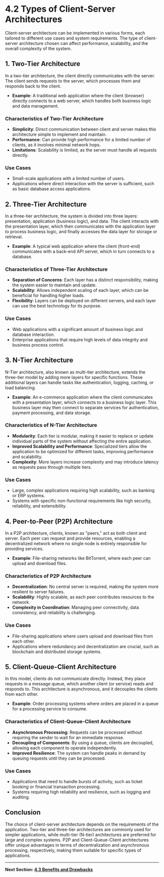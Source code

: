
# 4.2 Types of Client-Server Architectures

Client-server architecture can be implemented in various forms, each tailored to different use cases and system requirements. The type of client-server architecture chosen can affect performance, scalability, and the overall complexity of the system.

## 1. Two-Tier Architecture

In a two-tier architecture, the client directly communicates with the server. The client sends requests to the server, which processes them and responds back to the client.

- **Example**: A traditional web application where the client (browser) directly connects to a web server, which handles both business logic and data management.

### Characteristics of Two-Tier Architecture

- **Simplicity**: Direct communication between client and server makes this architecture simple to implement and maintain.
- **Performance**: Can provide high performance for a limited number of clients, as it involves minimal network hops.
- **Limitations**: Scalability is limited, as the server must handle all requests directly.

### Use Cases

- Small-scale applications with a limited number of users.
- Applications where direct interaction with the server is sufficient, such as basic database access applications.

## 2. Three-Tier Architecture

In a three-tier architecture, the system is divided into three layers: presentation, application (business logic), and data. The client interacts with the presentation layer, which then communicates with the application layer to process business logic, and finally accesses the data layer for storage or retrieval.

- **Example**: A typical web application where the client (front-end) communicates with a back-end API server, which in turn connects to a database.

### Characteristics of Three-Tier Architecture

- **Separation of Concerns**: Each layer has a distinct responsibility, making the system easier to maintain and update.
- **Scalability**: Allows independent scaling of each layer, which can be beneficial for handling higher loads.
- **Flexibility**: Layers can be deployed on different servers, and each layer can use the best technology for its purpose.

### Use Cases

- Web applications with a significant amount of business logic and database interaction.
- Enterprise applications that require high levels of data integrity and business process control.

## 3. N-Tier Architecture

N-Tier architecture, also known as multi-tier architecture, extends the three-tier model by adding more layers for specific functions. These additional layers can handle tasks like authentication, logging, caching, or load balancing.

- **Example**: An e-commerce application where the client communicates with a presentation layer, which connects to a business logic layer. This business layer may then connect to separate services for authentication, payment processing, and data storage.

### Characteristics of N-Tier Architecture

- **Modularity**: Each tier is modular, making it easier to replace or update individual parts of the system without affecting the entire application.
- **Improved Scalability and Performance**: Specialized tiers allow the application to be optimized for different tasks, improving performance and scalability.
- **Complexity**: More layers increase complexity and may introduce latency as requests pass through multiple tiers.

### Use Cases

- Large, complex applications requiring high scalability, such as banking or ERP systems.
- Systems with specific non-functional requirements like high security, reliability, and extensibility.

## 4. Peer-to-Peer (P2P) Architecture

In a P2P architecture, clients, known as "peers," act as both client and server. Each peer can request and provide resources, enabling a decentralized network where no single node is entirely responsible for providing services.

- **Example**: File-sharing networks like BitTorrent, where each peer can upload and download files.

### Characteristics of P2P Architecture

- **Decentralization**: No central server is required, making the system more resilient to server failures.
- **Scalability**: Highly scalable, as each peer contributes resources to the network.
- **Complexity in Coordination**: Managing peer connectivity, data consistency, and reliability is challenging.

### Use Cases

- File-sharing applications where users upload and download files from each other.
- Applications where redundancy and decentralization are crucial, such as blockchain and distributed storage systems.

## 5. Client-Queue-Client Architecture

In this model, clients do not communicate directly. Instead, they place requests in a message queue, which another client (or service) reads and responds to. This architecture is asynchronous, and it decouples the clients from each other.

- **Example**: Order processing systems where orders are placed in a queue for a processing service to consume.

### Characteristics of Client-Queue-Client Architecture

- **Asynchronous Processing**: Requests can be processed without requiring the sender to wait for an immediate response.
- **Decoupling of Components**: By using a queue, clients are decoupled, allowing each component to operate independently.
- **Improved Resilience**: The system can handle peaks in demand by queuing requests until they can be processed.

### Use Cases

- Applications that need to handle bursts of activity, such as ticket booking or financial transaction processing.
- Systems requiring high reliability and resilience, such as logging and auditing.

## Conclusion

The choice of client-server architecture depends on the requirements of the application. Two-tier and three-tier architectures are commonly used for simpler applications, while multi-tier (N-tier) architectures are preferred for large and complex systems. P2P and Client-Queue-Client architectures offer unique advantages in terms of decentralization and asynchronous processing, respectively, making them suitable for specific types of applications.

---

**Next Section: [4.3 Benefits and Drawbacks](4.3_benefits_and_drawbacks.md)**